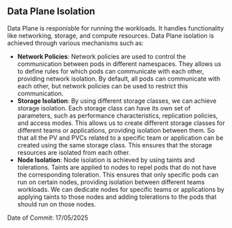 ## Data Plane Isolation

Data Plane is responisble for running the workloads. It handles functionality like networking, storage, and compute resources. Data Plane isolation is achieved through various mechanisms such as:
- **Network Policies**: Network policies are used to control the communication between pods in different namespaces. They allows us to define rules for which pods can communicate with each other, providing network isolation. By default, all pods can communicate with each other, but network policies can be used to restrict this communication.
- **Storage Isolation**: By using different storage classes, we can achieve storage isolation. Each storage class can have its own set of parameters, such as performance characteristics, replication policies, and access modes. This allows us to create different storage classes for different teams or applications, providing isolation between them. So that all the PV and PVCs related to a specific team or application can be created using the same storage class. This ensures that the storage resources are isolated from each other.
- **Node Isolation**: Node isolation is achieved by using taints and tolerations. Taints are applied to nodes to repel pods that do not have the corresponding toleration. This ensures that only specific pods can run on certain nodes, providing isolation between different teams workloads. We can dedicate nodes for specific teams or applications by applying taints to those nodes and adding tolerations to the pods that should run on those nodes.

Date of Commit: 17/05/2025